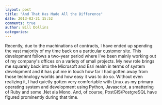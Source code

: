 ```yaml
---
layout: post
title: "And That Has Made All the Difference"
date: 2013-02-21 15:52
comments: true
author: Bill Dollins
categories: 
---
```


Recently, due to the machinations of contracts, I have ended up spending the vast majority of my time back on a particular customer site. This development follows a two-year period where I've been mainly working out of my company's offices on a variety of small projects. My new role brings me squarely back into the Microsoft and Esri realm in terms of system development and it has put me in touch how far I had gotten away from those technology worlds and how easy it was to do so. Without even realizing it, I had quietly gotten very comfortable with Linux as my primary operating system and development using Python, Javascript, a smattering of Ruby and some .Net ala Mono. And, of course, PostGIS/PostgreSQL have figured prominently during that time.

